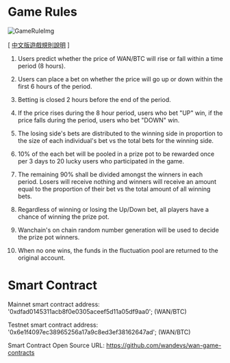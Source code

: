 # Game Rules

![GameRuleImg](./img/gameRule.png)

[ [中文版遊戲規則說明](./GameRule_cn.md) ]

1. Users predict whether the price of WAN/BTC will rise or fall within a time period (8 hours).

2. Users can place a bet on whether the price will go up or down within the first 6 hours of the period.

3. Betting is closed 2 hours before the end of the period.

4. If the price rises during the 8 hour period, users who bet "UP" win, if the price falls during the period, users who bet "DOWN" win.

5. The losing side's bets are distributed to the winning side in proportion to the size of each individual's bet vs the total bets for the winning side.

6. 10% of the each bet will be pooled in a prize pot to be rewarded once per 3 days to 20 lucky users who participated in the game.

7. The remaining 90% shall be divided amongst the winners in each period. Losers will receive nothing and winners will receive an amount equal to the proportion of their bet vs the total amount of all winning bets. 

8. Regardless of winning or losing the Up/Down bet, all players have a chance of winning the prize pot.

9. Wanchain's on chain random number generation will be used to decide the prize pot winners.

10. When no one wins, the funds in the fluctuation pool are returned to the original account.

# Smart Contract

Mainnet smart contract address: '0xdfad0145311acb8f0e0305aceef5d11a05df9aa0'; (WAN/BTC)

Testnet smart contract address: '0x6e1f4097ec38965256a17a9c8ed3ef38162647ad'; (WAN/BTC)

Smart Contract Open Source URL: https://github.com/wandevs/wan-game-contracts
